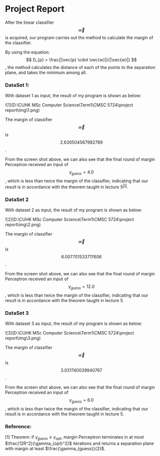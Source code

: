 # Project Report

After the linear classifier $$ \vec{w}$$ is acquired, our program carries out the method to calculate the margin of the classifier. 

By using the equation: $$ D_{p} = \frac{|\vec{p} \cdot \vec{w}|}{|\vec{w}|} $$ , the method calculates the distance of each of the points to the separation plane, and takes the minimum among all.

### DataSet 1: 

With dataset 1 as input, the result of my program is shown as below:

![1](D:\CUHK MSc Computer Science\Term1\CMSC 5724\project report\img\1.png)

The margin of classifier $$\vec{w}$$ is $$2.630504567982789$$. 

From the screen shot above, we can also see that the final round of margin Perceptron received an input of $$ \gamma_{guess} = 4.0$$, which is less than twice the margin of the classifier, indicating that our result is in accordance with the theorem taught in lecture 5<sup><a href="#ref1">[1]</a></sup>.

### DataSet 2

With dataset 2 as input, the result of my program is shown as below:

![2](D:\CUHK MSc Computer Science\Term1\CMSC 5724\project report\img\2.png)

The margin of classifier $$\vec{w}$$ is $$6.007701533717606$$. 

From the screen shot above, we can also see that the final round of margin Perceptron received an input of $$ \gamma_{guess} = 12.0$$, which is less than twice the margin of the classifier, indicating that our result is in accordance with the theorem taught in lecture 5.

### DataSet 3

With dataset 3 as input, the result of my program is shown as below:

![3](D:\CUHK MSc Computer Science\Term1\CMSC 5724\project report\img\3.png)

The margin of classifier $$\vec{w}$$ is $$3.031740039940767$$.

From the screen shot above, we can also see that the final round of margin Perceptron received an input of $$ \gamma_{guess} = 6.0$$, which is less than twice the margin of the classifier, indicating that our result is in accordance with the theorem taught in lecture 5.



### Reference:

<span name = "ref1">[1] Theorem: if $\gamma_{guess} \le \gamma_{opt}$, margin Perceptron terminates in at most $\frac{12R^2}{\gamma_{opt}^2}$ iterations and returns a separation plane with margin at least $\frac{\gamma_{guess}}{2}$.</span>
